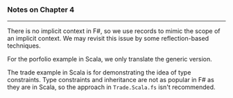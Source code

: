 ### Notes on Chapter 4 ###

---

There is no implicit context in F#, so we use records to mimic the scope of an implicit context. 
We may revisit this issue by some reflection-based techniques.

For the porfolio example in Scala, we only translate the generic version.

The trade example in Scala is for demonstrating the idea of type constraints. 
Type constraints and inheritance are not as popular in F# as they are in Scala, so the approach in `Trade.Scala.fs` isn't recommended.